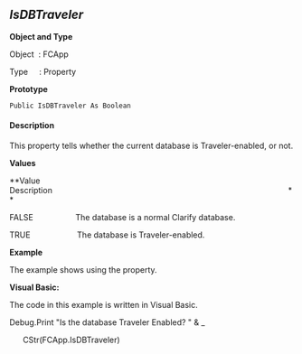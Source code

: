 _IsDBTraveler_
--------------

**Object and Type**

Object  : FCApp

Type     : Property

**Prototype**

```
Public IsDBTraveler As Boolean
```

#### Description

This property tells whether the current database is Traveler-enabled, or not.

**Values**

**Value                     Description                                                                                                          **

FALSE                   The database is a normal Clarify database.

TRUE                     The database is Traveler-enabled.

**Example**

The example shows using the property.

**Visual Basic:**

The code in this example is written in Visual Basic.

Debug.Print "Is the database Traveler Enabled? " & _

      CStr(FCApp.IsDBTraveler)
